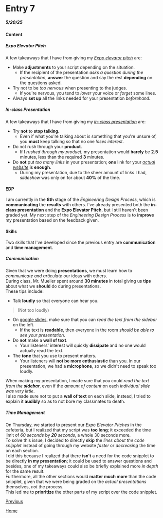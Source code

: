 # Entry 7
##### 5/20/25

#### Content
##### Expo Elevator Pitch
A few takeaways that I have from giving my _[Expo elevator pitch](https://docs.google.com/document/d/1YZMVr6-VMmNUoLb1kXPjf5IWUHTWGV95u97PkYFMHSk/edit?usp=sharing)_ are:  
* Make **adjustments** to your script depending on the situation.
  * If the recipient of the presentation _asks a question during the presentation_, **answer** the question and say the rest **depending** on the questions asked.
* Try not to be _too nervous_ when presenting to the judges.
  * If you're nervous, you tend to _lower_ your voice or _forget_ some lines.
* Always **set up** all the links needed for your presentation _beforehand_.
##### In-class Presentation
A few takeaways that I have from giving my _[in-class presentation](https://docs.google.com/presentation/d/1Wy3WiXNkB_8rEn6tiTTZ2lHe9es2cUCG_L_MTVyOZwY/edit?usp=sharing)_ are:  
* Try **not** to **stop talking**.
  * Even if what you're talking about is something that you're unsure of, you **must** keep talking so that no one _loses interest_.
* Do not rush through your **product**.
  * If I _rushed through my product_, my presentation would **barely** be **2.5** minutes, less than the required **3** minutes.
* Do **not** put _too many links_ in your presentation; **one** link for your _[actual website](https://williaml4292.github.io/sep-10-freedom-project/)_ is **enough**.
  * During my presentation, due to the sheer amount of links I had, _slideshow_ was only on for about **40%** of the time.

#### EDP 
I am currently in the **8th** stage of the _Engineering Design Process_, which is **communicating** the **results** with others. I've already presented both the **in-class presentation** and the **Expo Elevator Pitch**, but I still haven't been graded yet. My next step of the _Engineering Design Process_ is to **improve** my presentation based on the feedback given.

#### Skills
Two skills that I've developed since the previous entry are **communication** and **time management**.  
##### Communication 
Given that we were doing **presentations**, we must learn how to _communicate and articulate_ our ideas with others.  
During class, Mr. Mueller spent around **30 minutes** in total giving us **tips** about what we **should** do during presentations.  
These tips include:  
* Talk **loudly** so that everyone can hear you.
> (Not too loudly)
* On [google slides](https://workspace.google.com/products/slides/), make sure that you can _read the text from the sidebar_ on the left.
  * If the text is **readable**, then everyone in the room _should be able to see your presentation_.
* Do **not** make a **wall of text**.
  * Your listeners' interest will quickly **dissipate** and no one would actually read the text.
* The **tone** that you use to present matters.
  * Your listeners will **not be more enthusiastic** than you.
In our presentation, we had a **microphone**, so we didn't need to speak too loudly.

When making my presentation, I made sure that you could _read the text from the **sidebar**_, even if the _amount of content_ on each _individual slide was very little_.  
I also made sure not to put a **wall of text** on each slide, instead, I tried to explain it **audibly** so as to not bore my classmates to death.
##### Time Management
On Thursday, we started to present our _Expo Elevator Pitches_ in the cafeteria, but I realized that my script was **too long**; it exceeded the time limit of _60 seconds_ by _**20** seconds_, a whole 30 seconds more.  
To solve this issue, I decided to directly **skip** the _lines about the code snipplet_ instead of going through my website _faster_ or _decreasing_ the time on each section.  
I did this because I realized that there **isn't** a need for the code snipplet to be directly **in my presentation**; it could be used to answer questions and besides, one of my takeaways could also be briefly explained more _in depth_ for the same result.  
Furthermore, all the other sections would **matter much more** than the code snipplet, given that we were being graded on the _actual presentations_ themselves, _not_ the process.  
This led me to **prioritize** the other parts of my script over the code snipplet.

[Previous](entry06.md)

[Home](../README.md)



